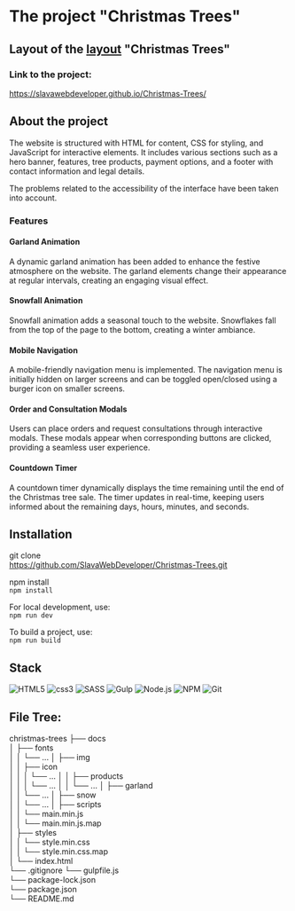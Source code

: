 # The project "Christmas Trees"

## Layout of the [layout](https://www.figma.com/file/ObvvH4JjCuw8gBzYmiLIII/GreenHarvest?type=design&node-id=11069-2&mode=design&t=U3SIUMDgSEvm3O9q-0) "Christmas Trees"

### Link to the project:
https://slavawebdeveloper.github.io/Christmas-Trees/

## About the project
The website is structured with HTML for content, CSS for styling, and JavaScript for interactive elements. It includes various sections such as a hero banner, features, tree products, payment options, and a footer with contact information and legal details.

The problems related to the accessibility of the interface have been taken into account.

### Features
#### Garland Animation
A dynamic garland animation has been added to enhance the festive atmosphere on the website. The garland elements change their appearance at regular intervals, creating an engaging visual effect.

#### Snowfall Animation
Snowfall animation adds a seasonal touch to the website. Snowflakes fall from the top of the page to the bottom, creating a winter ambiance.

#### Mobile Navigation
A mobile-friendly navigation menu is implemented. The navigation menu is initially hidden on larger screens and can be toggled open/closed using a burger icon on smaller screens.

#### Order and Consultation Modals
Users can place orders and request consultations through interactive modals. These modals appear when corresponding buttons are clicked, providing a seamless user experience.

#### Countdown Timer
A countdown timer dynamically displays the time remaining until the end of the Christmas tree sale. The timer updates in real-time, keeping users informed about the remaining days, hours, minutes, and seconds.


## Installation

git clone  
https://github.com/SlavaWebDeveloper/Christmas-Trees.git  

npm install  
`npm install` 

For local development, use:  
`npm run dev`  

To build a project, use:  
`npm run build`  

## Stack
![HTML5](https://img.shields.io/badge/HTML5-E34F26?style=for-the-badge&logo=html5&logoColor=white)
![css3](https://img.shields.io/badge/CSS3-1572B6?style=for-the-badge&logo=css3&logoColor=white)
![SASS](https://img.shields.io/badge/SASS-hotpink.svg?style=for-the-badge&logo=SASS&logoColor=white)
![Gulp](https://img.shields.io/badge/GULP-%23CF4647.svg?style=for-the-badge&logo=gulp&logoColor=white)
![Node.js](https://img.shields.io/badge/Node.js-43853D?style=for-the-badge&logo=node.js&logoColor=white)
![NPM](https://img.shields.io/badge/NPM-%23CB3837.svg?style=for-the-badge&logo=npm&logoColor=white)
![Git](https://img.shields.io/badge/git-%23F05033.svg?style=for-the-badge&logo=git&logoColor=white)

## File Tree:
christmas-trees 
├── docs  
│   ├── fonts  
│   │   └── ... 
│   ├── img  
│   │   ├── icon  
│   │   │   └── ...
│   │   ├── products  
│   │   │   └── ...
│   │   └── ...
│   ├── garland  
│   │   └── ...
│   ├── snow  
│   │   └── ...
│   ├── scripts  
│   │   └── main.min.js  
│   │   └── main.min.js.map  
│   ├── styles  
│   │   └── style.min.css  
│   │   └── style.min.css.map  
│   └── index.html  
└── .gitignore 
└── gulpfile.js  
└── package-lock.json  
└── package.json  
└── README.md 